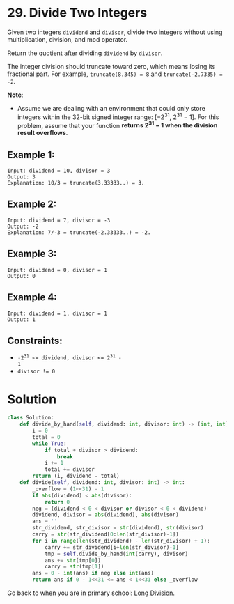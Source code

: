 # 29. Divide Two Integers

Given two integers `dividend` and `divisor`, divide two integers without using multiplication, division, and mod operator.

Return the quotient after dividing `dividend` by `divisor`.

The integer division should truncate toward zero, which means losing its fractional part. For example, `truncate(8.345) = 8` and `truncate(-2.7335) = -2`.

**Note**:

- Assume we are dealing with an environment that could only store integers within the 32-bit signed integer range: [−2<sup>31</sup>,  2<sup>31</sup> − 1]. For this problem, assume that your function **returns 2<sup>31</sup> − 1 when the division result overflows**. 

## Example 1:
```
Input: dividend = 10, divisor = 3
Output: 3
Explanation: 10/3 = truncate(3.33333..) = 3.
```

## Example 2:
```
Input: dividend = 7, divisor = -3
Output: -2
Explanation: 7/-3 = truncate(-2.33333..) = -2.
```

## Example 3:
```
Input: dividend = 0, divisor = 1
Output: 0
```

## Example 4:
```
Input: dividend = 1, divisor = 1
Output: 1
```

## Constraints:
- <code>-2<sup>31</sup> <= dividend, divisor <= 2<sup>31</sup> - 1</code>
- `divisor != 0`

# Solution
```python
class Solution:
    def divide_by_hand(self, dividend: int, divisor: int) -> (int, int):
        i = 0
        total = 0
        while True:
            if total + divisor > dividend:
                break
            i += 1
            total += divisor
        return (i, dividend - total)
    def divide(self, dividend: int, divisor: int) -> int:
        _overflow = (1<<31) - 1
        if abs(dividend) < abs(divisor):
            return 0
        neg = (dividend < 0 < divisor or divisor < 0 < dividend)
        dividend, divisor = abs(dividend), abs(divisor)
        ans = ''
        str_dividend, str_divisor = str(dividend), str(divisor)
        carry = str(str_dividend[0:len(str_divisor)-1])
        for i in range(len(str_dividend) - len(str_divisor) + 1):
            carry += str_dividend[i+len(str_divisor)-1]
            tmp = self.divide_by_hand(int(carry), divisor)
            ans += str(tmp[0])
            carry = str(tmp[1])
        ans = 0 - int(ans) if neg else int(ans)
        return ans if 0 - 1<<31 <= ans < 1<<31 else _overflow
```
Go back to when you are in primary school: [Long Division](https://en.wikipedia.org/wiki/Long_division).
